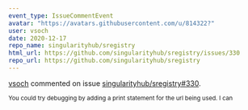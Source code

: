 ```yaml
---
event_type: IssueCommentEvent
avatar: "https://avatars.githubusercontent.com/u/814322?"
user: vsoch
date: 2020-12-17
repo_name: singularityhub/sregistry
html_url: https://github.com/singularityhub/sregistry/issues/330
repo_url: https://github.com/singularityhub/sregistry
---
```


<a href='https://github.com/vsoch' target='_blank'>vsoch</a> commented on issue <a href='https://github.com/singularityhub/sregistry/issues/330' target='_blank'>singularityhub/sregistry#330</a>.

<small>You could try debugging by adding a print statement for the url being used. I can